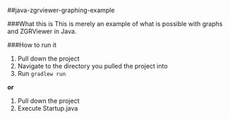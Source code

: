 ##java-zgrviewer-graphing-example


###What this is
This is merely an example of what is possible with graphs and ZGRViewer in Java.

###How to run it

1. Pull down the project
2. Navigate to the directory you pulled the project into
3. Run `gradlew run`

__or__

1. Pull down the project
2. Execute Startup.java

